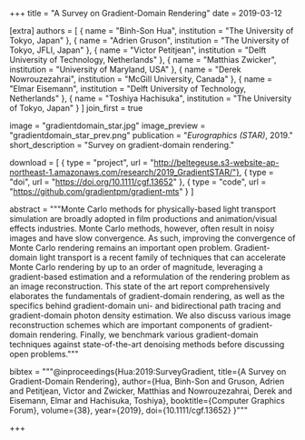 +++
title = "A Survey on Gradient-Domain Rendering"
date = 2019-03-12

[extra]
authors = [
    { name = "Binh-Son Hua", institution = "The University of Tokyo, Japan" },
    { name = "Adrien Gruson", institution = "The University of Tokyo, JFLI, Japan" },
    { name = "Victor Petitjean", institution = "Delft University of Technology, Netherlands" },
    { name = "Matthias Zwicker", institution = "University of Maryland, USA" }, 
    { name = "Derek Nowrouzezahrai", institution = "McGill University, Canada" },
    { name = "Elmar Eisemann", institution = "Delft University of Technology, Netherlands" },
    { name = "Toshiya Hachisuka", institution = "The University of Tokyo, Japan" }
]
join_first = true

image = "gradientdomain_star.jpg"
image_preview = "gradientdomain_star_prev.png"
publication = "*Eurographics (STAR)*, 2019."
short_description = "Survey on gradient-domain rendering."

download = [
    { type = "project", url = "http://beltegeuse.s3-website-ap-northeast-1.amazonaws.com/research/2019_GradientSTAR/"},
    { type = "doi", url = "https://doi.org/10.1111/cgf.13652" },
    { type = "code", url = "https://github.com/gradientpm/gradient-mts" } 
]

abstract = """Monte Carlo methods for physically-based light transport simulation are broadly adopted in film productions and animation/visual effects industries. Monte Carlo methods, however, often result in noisy images and have slow convergence. As such, improving the convergence of Monte Carlo rendering remains an important open problem. Gradient-domain light transport is a recent family of techniques that can accelerate Monte Carlo rendering by up to an order of magnitude, leveraging a gradient-based estimation and a reformulation of the rendering problem as an image reconstruction. This state of the art report comprehensively elaborates the fundamentals of gradient-domain rendering, as well as the specifics behind gradient-domain uni- and bidirectional path tracing and gradient-domain photon density estimation. We also discuss various image reconstruction schemes which are important components of gradient-domain rendering. Finally, we benchmark various gradient-domain techniques against state-of-the-art denoising methods before discussing open problems."""

bibtex = """@inproceedings{Hua:2019:SurveyGradient,
  title={A Survey on Gradient-Domain Rendering},
  author={Hua, Binh-Son and Gruson, Adrien and Petitjean, Victor and Zwicker, Matthias and Nowrouzezahrai, Derek and Eisemann, Elmar and Hachisuka, Toshiya},
  booktitle={Computer Graphics Forum},
  volume={38},
  year={2019},
  doi={10.1111/cgf.13652}
}"""

+++
